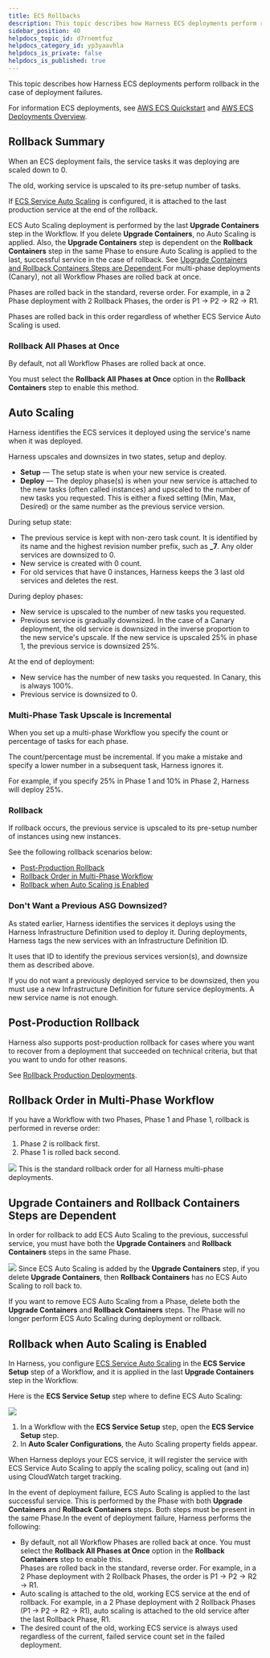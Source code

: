 ```yaml
---
title: ECS Rollbacks
description: This topic describes how Harness ECS deployments perform rollback in the case of deployment failures. For information ECS deployments, see AWS ECS Quickstart and AWS ECS Deployments Overview. In this…
sidebar_position: 40
helpdocs_topic_id: d7rnemtfuz
helpdocs_category_id: yp3yaavhla
helpdocs_is_private: false
helpdocs_is_published: true
---
```


This topic describes how Harness ECS deployments perform rollback in the case of deployment failures.

For information ECS deployments, see [AWS ECS Quickstart](../../../../first-gen-quickstarts/aws-ecs-deployments.md) and [AWS ECS Deployments Overview](../../../../continuous-delivery/concepts-cd/deployment-types/aws-ecs-deployments-overview.md).

## Rollback Summary

When an ECS deployment fails, the service tasks it was deploying are scaled down to 0.

The old, working service is upscaled to its pre-setup number of tasks.

If [ECS Service Auto Scaling](https://docs.aws.amazon.com/AmazonECS/latest/developerguide/service-auto-scaling.html) is configured, it is attached to the last production service at the end of the rollback. 

ECS Auto Scaling deployment is performed by the last **Upgrade Containers** step in the Workflow. If you delete **Upgrade Containers**, no Auto Scaling is applied. Also, the **Upgrade Containers** step is dependent on the **Rollback Containers** step in the same Phase to ensure Auto Scaling is applied to the last, successful service in the case of rollback. See [Upgrade Containers and Rollback Containers Steps are Dependent](#upgrade_containers_and_rollback_containers_steps_are_dependent).For multi-phase deployments (Canary), not all Workflow Phases are rolled back at once.

Phases are rolled back in the standard, reverse order. For example, in a 2 Phase deployment with 2 Rollback Phases, the order is P1 → P2 → R2 → R1.

Phases are rolled back in this order regardless of whether ECS Service Auto Scaling is used.

### Rollback All Phases at Once

By default, not all Workflow Phases are rolled back at once.

You must select the **Rollback All Phases at Once** option in the **Rollback Containers** step to enable this method.

## Auto Scaling

Harness identifies the ECS services it deployed using the service's name when it was deployed.

Harness upscales and downsizes in two states, setup and deploy.

* **Setup** — The setup state is when your new service is created.
* **Deploy** — The deploy phase(s) is when your new service is attached to the new tasks (often called instances) and upscaled to the number of new tasks you requested. This is either a fixed setting (Min, Max, Desired) or the same number as the previous service version.

During setup state:

* The previous service is kept with non-zero task count. It is identified by its name and the highest revision number prefix, such as **\_7**. Any older services are downsized to 0.
* New service is created with 0 count.
* For old services that have 0 instances, Harness keeps the 3 last old services and deletes the rest.

During deploy phases:

* New service is upscaled to the number of new tasks you requested.
* Previous service is gradually downsized. In the case of a Canary deployment, the old service is downsized in the inverse proportion to the new service's upscale. If the new service is upscaled 25% in phase 1, the previous service is downsized 25%.

At the end of deployment:

* New service has the number of new tasks you requested. In Canary, this is always 100%.
* Previous service is downsized to 0.

### Multi-Phase Task Upscale is Incremental

When you set up a multi-phase Workflow you specify the count or percentage of tasks for each phase.

The count/percentage must be incremental. If you make a mistake and specify a lower number in a subsequent task, Harness ignores it.

For example, if you specify 25% in Phase 1 and 10% in Phase 2, Harness will deploy 25%.

### Rollback

If rollback occurs, the previous service is upscaled to its pre-setup number of instances using new instances.

See the following rollback scenarios below:

* [Post-Production Rollback](ecs-rollback.md#undefined)
* [Rollback Order in Multi-Phase Workflow](ecs-rollback.md#rollback-order-in-multi-phase-workflow)
* [Rollback when Auto Scaling is Enabled](ecs-rollback.md#rollback-when-auto-scaling-is-enabled)

### Don't Want a Previous ASG Downsized?

As stated earlier, Harness identifies the services it deploys using the Harness Infrastructure Definition used to deploy it. During deployments, Harness tags the new services with an Infrastructure Definition ID.

It uses that ID to identify the previous services version(s), and downsize them as described above.

If you do not want a previously deployed service to be downsized, then you must use a new Infrastructure Definition for future service deployments. A new service name is not enough.

## Post-Production Rollback

Harness also supports post-production rollback for cases where you want to recover from a deployment that succeeded on technical criteria, but that you want to undo for other reasons.

See [Rollback Production Deployments](../../../../continuous-delivery/model-cd-pipeline/workflows/post-deployment-rollback.md).

## Rollback Order in Multi-Phase Workflow

If you have a Workflow with two Phases, Phase 1 and Phase 1, rollback is performed in reverse order:

1. Phase 2 is rollback first.
2. Phase 1 is rolled back second.

![](./static/ecs-rollback-05.png)
This is the standard rollback order for all Harness multi-phase deployments.

## Upgrade Containers and Rollback Containers Steps are Dependent

In order for rollback to add ECS Auto Scaling to the previous, successful service, you must have both the **Upgrade Containers** and **Rollback Containers** steps in the same Phase.

![](./static/ecs-rollback-06.png)
Since ECS Auto Scaling is added by the **Upgrade Containers** step, if you delete **Upgrade Containers**, then **Rollback Containers** has no ECS Auto Scaling to roll back to.

If you want to remove ECS Auto Scaling from a Phase, delete both the **Upgrade Containers** and **Rollback Containers** steps. The Phase will no longer perform ECS Auto Scaling during deployment or rollback.

## Rollback when Auto Scaling is Enabled

In Harness, you configure [ECS Service Auto Scaling](https://docs.aws.amazon.com/AmazonECS/latest/developerguide/service-auto-scaling.html) in the **ECS Service Setup** step of a Workflow, and it is applied in the last **Upgrade Containers** step in the Workflow.

Here is the **ECS Service Setup** step where to define ECS Auto Scaling:

![](./static/ecs-rollback-07.png)
1. In a Workflow with the **ECS Service Setup** step, open the **ECS Service Setup** step.
2. In **Auto Scaler Configurations**, the Auto Scaling property fields appear.

When Harness deploys your ECS service, it will register the service with ECS Service Auto Scaling to apply the scaling policy, scaling out (and in) using CloudWatch target tracking.

In the event of deployment failure, ECS Auto Scaling is applied to the last successful service. This is performed by the Phase with both **Upgrade Containers** and **Rollback Containers** steps. Both steps must be present in the same Phase.In the event of deployment failure, Harness performs the following:

* By default, not all Workflow Phases are rolled back at once. You must select the **Rollback All Phases at Once** option in the **Rollback Containers** step to enable this.  
Phases are rolled back in the standard, reverse order. For example, in a 2 Phase deployment with 2 Rollback Phases, the order is P1 → P2 → R2 → R1.
* Auto scaling is attached to the old, working ECS service at the end of rollback. For example, in a 2 Phase deployment with 2 Rollback Phases (P1 → P2 → R2 → R1), auto scaling is attached to the old service after the last Rollback Phase, R1.
* The desired count of the old, working ECS service is always used regardless of the current, failed service count set in the failed deployment.

